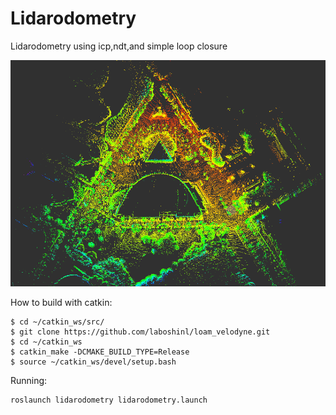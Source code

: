 # Lidarodometry
Lidarodometry using icp,ndt,and simple loop closure

![Screenshot](/result.png)

How to build with catkin:

```
$ cd ~/catkin_ws/src/
$ git clone https://github.com/laboshinl/loam_velodyne.git
$ cd ~/catkin_ws
$ catkin_make -DCMAKE_BUILD_TYPE=Release 
$ source ~/catkin_ws/devel/setup.bash
```

Running:
```
roslaunch lidarodometry lidarodometry.launch
```

